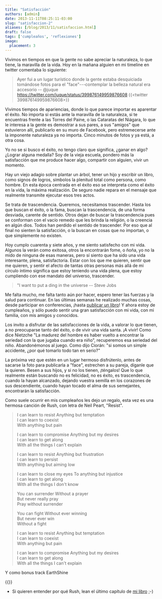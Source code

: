 ```yaml
---
title: "Satisfacción"
authors: [admin]
date: 2013-11-11T08:25:11-03:00
slug: "satisfaccion-2"
aliases: [/blog/2013/11/satisfaccion.html]
draft: false
tags: ['cumpleaños', 'reflexiones']
image:
  placement: 3
---
```

Vivimos en tiempos en que la gente no sabe apreciar la naturaleza, lo
que tiene, la maravilla de la vida. Hoy en la mañana alguien en mi
timeline en twitter comentaba lo siguiente:

> Ayer fui a un lugar turístico donde la gente estaba desquiciada
> tomándose fotos para el "face"---contemplar la belleza natural era
> accesorio -- \@juque
> <https://twitter.com/juque/status/399876149959876608>
{{<twitter  399876149959876608>}}

Vivimos tiempos de apariencias, donde lo que parece importar es
aparentar el éxito. No importa si estás ante la maravilla de la
naturaleza, si te encuentras frente a las Torres del Paine, o las
Cataratas del Niágara, lo que le interesa a la gente es demostrar a sus
pares, a sus "amigos" que estuvieron allí, publicarlo en su muro de
Facebook, pero estremecerse ante la imponente naturaleza ya no importa.
Cinco minutos de fotos y ya está, a otra cosa.

Yo no se si busco el éxito, no tengo claro que significa, ¿ganar en
algo? ¿Lograr alguna medalla? Soy de la vieja escuela, pondero más la
satisfacción que me produce hacer algo, compartir con alguien, vivir un
momento.

Hay un viejo adagio sobre plantar un árbol, tener un hijo y escribir un
libro, como signos de logros, símbolos la plenitud total como persona,
como hombre. En esta época centrada en el éxito eso se interpreta como
el éxito en la vida, la máxima realización. De seguro nadie repara en el
mensaje que realmente transmite ejecutar esos tres actos.

Se trata de trascendencia. Queremos, necesitamos trascender. Hasta los
que buscan el éxito, o la fama, buscan la trascendencia, de una forma
desviada, carente de sentido. Otros dejan de buscar la trascendencia
pues se conforman con el vacío remedo que les brinda la religión, o la
creencia en algún dios. Todos han perdido el sentido de trascender. Por
eso que al final no sienten la satisfacción, o la buscan en cosas que no
importan, o que simplemente no existen.

Hoy cumplo cuarenta y siete años, y me siento satisfecho con mi vida.
Algunos la verán como exitosa, otros la encontrarán fome, o ñoña, yo no
la mido de ninguna de esas maneras, pero sí siento que ha sido una vida
interesante, plena, satisfactoria. Estar con los que me quieren, sentir
que me quieren, y sentir el afecto de tantas otras personas más allá de
mi círculo íntimo significa que estoy teniendo una vida plena, que estoy
cumpliendo con ese mandato del universo, trascender.

> "I want to put a ding in the universe -- Steve Jobs

Me falta mucho, me falta tanto aún por hacer, espero tener las fuerzas y
la salud para continuar. En las últimas semanas he realizado muchas
cosas, desde participar en conferencias, ¡hasta 
[publicar un libro](/books/)! Y ahora estoy de cumpleaños, y sólo
puedo sentir una gran satisfacción con mi vida, con mi familia, con mis
amigos y conocidos.

Los invito a disfrutar de las satisfacciones de la vida, a valorar lo
que tienen, a no preocuparse tanto del éxito, o de vivir una vida santa.
¡A vivir! Como dice Nietzche "La madurez del hombre es haber vuelto a
encontrar la seriedad con la que jugaba cuando era niño", recuperemos
esa seriedad del niño. Abandonémonos al juego. Como dijo Ciorán: "si
somos un simple accidente, ¿por qué tomarlo todo tan en serio?"

La próxima vez que estén en un lugar hermoso disfrútenlo, antes de
sacarse la foto para publicarla a "face", estrechen a su pareja,
díganle que la quieren. Besen a sus hijos, y si no los tienen,
¡téngalos! Que lo que realmente están buscando no es felicidad, no es
éxito, es trascendencia, cuando la hayan alcanzado, dejando vuestra
semilla en los corazones de sus descendiente, cuando hayan tocado el
alma de sus semejantes, encontrarán la satisfacción.

Como suele ocurrir en mis cumpleaños les dejo un regalo, esta vez es una
hermosa canción de Rush, con letra de Neil Peart, "Resist".

> I can learn to resist Anything but temptation\
> I can learn to coexist\
> With anything but pain
>
> I can learn to compromise Anything but my desires\
> I can learn to get along\
> With all the things I can\'t explain
>
> I can learn to resist Anything but frustration\
> I can learn to persist\
> With anything but aiming low
>
> I can learn to close my eyes To anything but injustice\
> I can learn to get along\
> With all the things I don\'t know
>
> You can surrender Without a prayer\
> But never really pray\
> Pray without surrender
>
> You can fight Without ever winning\
> But never ever win\
> Without a fight
>
> I can learn to resist Anything but temptation\
> I can learn to coexist\
> With anything but pain
>
> I can learn to compromise Anything but my desires\
> I can learn to get along\
> With all the things I can\'t explain

Y como bonus track EarthShine

{{<youtube QagB4v9bzAA>}}

-   Si quieren entender por qué Rush, lean el último capítulo de [mi libro](http://www.lnds.net/books/) ;-)
